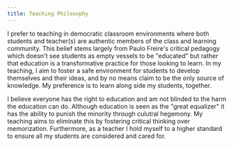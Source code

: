 ```yaml
---
title: Teaching Philosophy
---
```


I prefer to teaching in democratic classroom environments where both students and teacher(s) are authentic members of
the class and learning community. This belief stems largely from Paulo Freire's critical pedagogy which doesn't see
students as empty vessels to be "educated" but rather that education is a transformative practice for those looking to
learn. In my teaching, I aim to foster a safe environment for students to develop themselves and their ideas, and by no
means claim to be the only source of knowledge. My preference is to learn along side my students, together.

I believe everyone has the right to education and am not blinded to the harm the education can do. Although education is
seen as the "great equalizer" it has the ability to punish the minority through culutral hegemony. My teaching aims to
eliminate this by fostering critical thinking over memorization. Furthermore, as a teacher I hold myself to a higher
standard to ensure all my students are considered and cared for.
